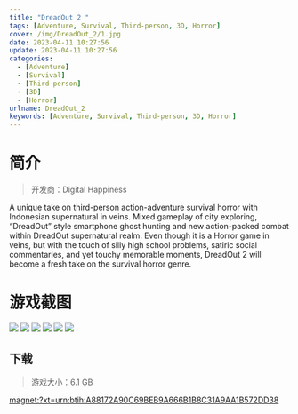 ```yaml
---
title: "DreadOut 2 "
tags: [Adventure, Survival, Third-person, 3D, Horror]
cover: /img/DreadOut_2/1.jpg
date: 2023-04-11 10:27:56
update: 2023-04-11 10:27:56
categories: 
  - [Adventure]
  - [Survival]
  - [Third-person]
  - [3D]
  - [Horror]
urlname: DreadOut_2
keywords: [Adventure, Survival, Third-person, 3D, Horror]
---
```

# 简介

> 开发商：Digital Happiness

A unique take on third-person action-adventure survival horror with Indonesian supernatural in veins. Mixed gameplay of city exploring, “DreadOut” style smartphone ghost hunting and new action-packed combat within DreadOut supernatural realm. Even though it is a Horror game in veins, but with the touch of silly high school problems, satiric social commentaries, and yet touchy memorable moments, DreadOut 2 will become a fresh take on the survival horror genre.

# 游戏截图

![](/img/DreadOut_2/2.jpg)
![](/img/DreadOut_2/3.jpg)
![](/img/DreadOut_2/4.jpg)
![](/img/DreadOut_2/5.jpg)
![](/img/DreadOut_2/6.jpg)
![](/img/DreadOut_2/7.jpg)


## 下载

> 游戏大小：6.1 GB

[magnet:?xt=urn:btih:A88172A90C69BEB9A666B1B8C31A9AA1B572DD38](magnet:?xt=urn:btih:A88172A90C69BEB9A666B1B8C31A9AA1B572DD38)